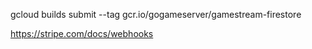 gcloud builds submit --tag gcr.io/gogameserver/gamestream-firestore

https://stripe.com/docs/webhooks